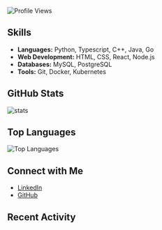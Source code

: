 ![Profile Views](https://komarev.com/ghpvc/?username=gabrienb&color=blue)

## Skills

- **Languages:** Python, Typescript, C++, Java, Go
- **Web Development:** HTML, CSS, React, Node.js
- **Databases:** MySQL, PostgreSQL
- **Tools:** Git, Docker, Kubernetes

## GitHub Stats

![stats](https://github-readme-stats.vercel.app/api?username=gabrienb&show_icons=true&theme=radical)

## Top Languages

![Top Languages](https://github-readme-stats.vercel.app/api/top-langs/?username=gabrienb&layout=compact&theme=radical)

## Connect with Me

- [LinkedIn](https://www.linkedin.com/in/gabrien-boileau-793138a6/)
- [GitHub](https://github.com/gabeboileau)

## Recent Activity

<!--START_SECTION:activity-->
<!--END_SECTION:activity-->
